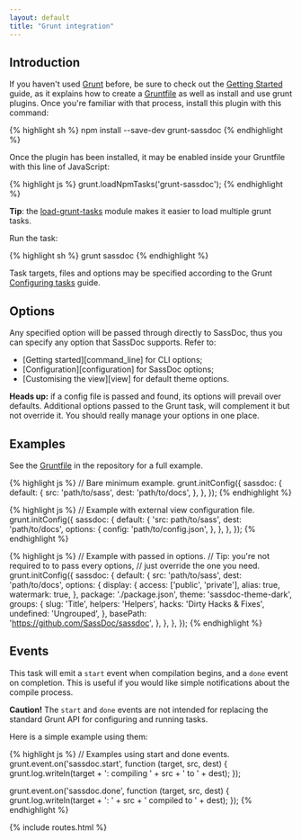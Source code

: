 ```yaml
---
layout: default
title: "Grunt integration"
---
```


## Introduction

If you haven't used [Grunt](http://gruntjs.com/) before, be sure to check out
the [Getting Started](http://gruntjs.com/getting-started) guide, as it explains how
to create a [Gruntfile](http://gruntjs.com/getting-started) as well as install
and use grunt plugins. Once you're familiar with that process, install this
plugin with this command:

{% highlight sh %}
npm install --save-dev grunt-sassdoc
{% endhighlight %}

Once the plugin has been installed, it may be enabled inside your Gruntfile with
this line of JavaScript:

{% highlight js %}
grunt.loadNpmTasks('grunt-sassdoc');
{% endhighlight %}

<p class="note  note--info">
  <strong>Tip</strong>:
  the <a href="https://github.com/sindresorhus/load-grunt-tasks">load-grunt-tasks</a>
  module makes it easier to load multiple grunt tasks.
</p>

Run the task:

{% highlight sh %}
grunt sassdoc
{% endhighlight %}

Task targets, files and options may be specified according to the Grunt
[Configuring tasks](http://gruntjs.com/configuring-tasks) guide.


## Options

Any specified option will be passed through directly to SassDoc, thus you can
specify any option that SassDoc supports. Refer to:

* [Getting started][command_line] for CLI options;
* [Configuration][configuration] for SassDoc options;
* [Customising the view][view] for default theme options.

<p class="note  note--info">
  <strong>Heads up:</strong> if a config file is passed
and found, its options will prevail over defaults. Additional options passed to
the Grunt task, will complement it but not override it.
You should really manage your options in one place.
</p>

## Examples

See the [Gruntfile](https://github.com/sassdoc/grunt-sassdoc/blob/master/Gruntfile.js)
in the repository for a full example.

{% highlight js %}
// Bare minimum example.
grunt.initConfig({
  sassdoc: {
    default: {
      src: 'path/to/sass',
      dest: 'path/to/docs',
    },
  },
});
{% endhighlight %}

{% highlight js %}
// Example with external view configuration file.
grunt.initConfig({
  sassdoc: {
    default: {
      'src: path/to/sass',
      dest: 'path/to/docs',
      options: {
        config: 'path/to/config.json',
      },
    },
  },
});
{% endhighlight %}

{% highlight js %}
// Example with passed in options.
// Tip: you're not required to to pass every options,
// just override the one you need.
grunt.initConfig({
  sassdoc: {
    default: {
      src: 'path/to/sass',
      dest: 'path/to/docs',
      options: {
        display: {
          access: ['public', 'private'],
          alias: true,
          watermark: true,
        },
        package: './package.json',
        theme: 'sassdoc-theme-dark',
        groups: {
          slug: 'Title',
          helpers: 'Helpers',
          hacks: 'Dirty Hacks & Fixes',
          undefined: 'Ungrouped',
        },
        basePath: 'https://github.com/SassDoc/sassdoc',
      },
    },
  },
});
{% endhighlight %}

## Events

This task will emit a `start` event when compilation begins, and a `done` event on completion.
This is useful if you would like simple notifications about the compile process.

<p class="note  note--danger"><strong>Caution!</strong> The <code>start</code> and <code>done</code> events are not intended for replacing the standard Grunt API for configuring and running tasks.</p>

Here is a simple example using them:

{% highlight js %}
// Examples using start and done events.
grunt.event.on('sassdoc.start', function (target, src, dest) {
  grunt.log.writeln(target + ': compiling ' + src + ' to ' + dest);
});

grunt.event.on('sassdoc.done', function (target, src, dest) {
  grunt.log.writeln(target + ': ' + src + ' compiled to ' + dest);
});
{% endhighlight %}

{% include routes.html %}
